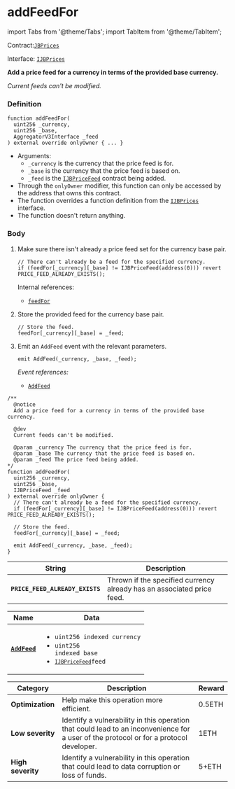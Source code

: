 # addFeedFor

import Tabs from '@theme/Tabs';
import TabItem from '@theme/TabItem';

Contract:[`JBPrices`](/protocol/api/contracts/jbprices/README.md)​‌

Interface: [`IJBPrices`](/protocol/api/interfaces/ijbprices.md)

<Tabs>
<TabItem value="Step by step" label="Step by step">

**Add a price feed for a currency in terms of the provided base currency.**

_Current feeds can't be modified._

### Definition

```solidity
function addFeedFor(
  uint256 _currency,
  uint256 _base,
  AggregatorV3Interface _feed
) external override onlyOwner { ... }
```

* Arguments:
  * `_currency` is the currency that the price feed is for.
  * `_base` is the currency that the price feed is based on.
  * `_feed` is the [`IJBPriceFeed`](/protocol/api/interfaces/ijbpricefeed.md) contract being added.
* Through the `onlyOwner` modifier, this function can only be accessed by the address that owns this contract.
* The function overrides a function definition from the [`IJBPrices`](/protocol/api/interfaces/ijbprices.md) interface.
* The function doesn't return anything.

### Body

1.  Make sure there isn't already a price feed set for the currency base pair.

    ```solidity
    // There can't already be a feed for the specified currency.
    if (feedFor[_currency][_base] != IJBPriceFeed(address(0))) revert PRICE_FEED_ALREADY_EXISTS();
    ```

    Internal references:

    * [`feedFor`](/protocol/api/contracts/jbprices/properties/feedfor.md)
2.  Store the provided feed for the currency base pair.

    ```solidity
    // Store the feed.
    feedFor[_currency][_base] = _feed;
    ```
3.  Emit an `AddFeed` event with the relevant parameters.

    ```solidity
    emit AddFeed(_currency, _base, _feed);
    ```

    _Event references:_

    * [`AddFeed`](/protocol/api/contracts/jbprices/events/addfeed.md)

</TabItem>

<TabItem value="Code" label="Code">

```solidity
/** 
  @notice 
  Add a price feed for a currency in terms of the provided base currency.

  @dev
  Current feeds can't be modified.

  @param _currency The currency that the price feed is for.
  @param _base The currency that the price feed is based on.
  @param _feed The price feed being added.
*/
function addFeedFor(
  uint256 _currency,
  uint256 _base,
  IJBPriceFeed _feed
) external override onlyOwner {
  // There can't already be a feed for the specified currency.
  if (feedFor[_currency][_base] != IJBPriceFeed(address(0))) revert PRICE_FEED_ALREADY_EXISTS();

  // Store the feed.
  feedFor[_currency][_base] = _feed;

  emit AddFeed(_currency, _base, _feed);
}
```

</TabItem>

<TabItem value="Errors" label="Errors">

| String                          | Description                                                            |
| ------------------------------- | ---------------------------------------------------------------------- |
| **`PRICE_FEED_ALREADY_EXISTS`** | Thrown if the specified currency already has an associated price feed. |

</TabItem>

<TabItem value="Events" label="Events">

| Name                                  | Data                                                                                                                                                                                                                                                                                           |
| ------------------------------------- | ---------------------------------------------------------------------------------------------------------------------------------------------------------------------------------------------------------------------------------------------------------------------------------------------- |
| [**`AddFeed`**](/protocol/api/contracts/jbprices/events/addfeed.md) | <ul><li><code>uint256 indexed currency</code></li><li><code>uint256 indexed base</code></li><li><code>[`IJBPriceFeed`](/protocol/api/interfaces/ijbpricefeed.md)feed</code></li></ul> |

</TabItem>

<TabItem value="Bug bounty" label="Bug bounty">

| Category          | Description                                                                                                                            | Reward |
| ----------------- | -------------------------------------------------------------------------------------------------------------------------------------- | ------ |
| **Optimization**  | Help make this operation more efficient.                                                                                               | 0.5ETH |
| **Low severity**  | Identify a vulnerability in this operation that could lead to an inconvenience for a user of the protocol or for a protocol developer. | 1ETH   |
| **High severity** | Identify a vulnerability in this operation that could lead to data corruption or loss of funds.                                        | 5+ETH  |

</TabItem>
</Tabs>
